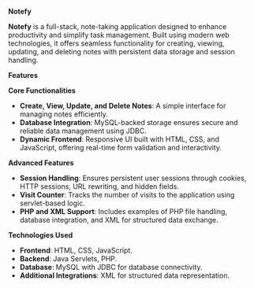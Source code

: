 **Notefy**

**Notefy** is a full-stack, note-taking application designed to enhance productivity and simplify task management. Built using modern web technologies, it offers seamless functionality for creating, viewing, updating, and deleting notes with persistent data storage and session handling.

**Features**

**Core Functionalities**  
- **Create, View, Update, and Delete Notes**: A simple interface for managing notes efficiently.  
- **Database Integration**: MySQL-backed storage ensures secure and reliable data management using JDBC.  
- **Dynamic Frontend**: Responsive UI built with HTML, CSS, and JavaScript, offering real-time form validation and interactivity.

**Advanced Features**  
- **Session Handling**: Ensures persistent user sessions through cookies, HTTP sessions, URL rewriting, and hidden fields.  
- **Visit Counter**: Tracks the number of visits to the application using servlet-based logic.  
- **PHP and XML Support**: Includes examples of PHP file handling, database integration, and XML for structured data exchange.  

**Technologies Used**
- **Frontend**: HTML, CSS, JavaScript.  
- **Backend**: Java Servlets, PHP.  
- **Database**: MySQL with JDBC for database connectivity.  
- **Additional Integrations**: XML for structured data representation.  
